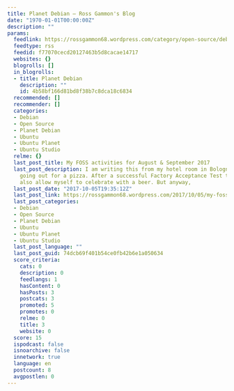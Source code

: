 ```yaml
---
title: Planet Debian – Ross Gammon's Blog
date: "1970-01-01T00:00:00Z"
description: ""
params:
  feedlink: https://rossgammon68.wordpress.com/category/open-source/debian/planet-debian/feed/
  feedtype: rss
  feedid: f77070cecd20127463b5d8cacae14717
  websites: {}
  blogrolls: []
  in_blogrolls:
  - title: Planet Debian
    description: ""
    id: 4b58bf166d81bd8f38b7c8dca18c6834
  recommended: []
  recommender: []
  categories:
  - Debian
  - Open Source
  - Planet Debian
  - Ubuntu
  - Ubuntu Planet
  - Ubuntu Studio
  relme: {}
  last_post_title: My FOSS activities for August & September 2017
  last_post_description: I am writing this from my hotel room in Bologna, Italy before
    going out for a pizza. After a successful Factory Acceptance Test today, I might
    also allow myself to celebrate with a beer. But anyway,
  last_post_date: "2017-10-05T19:35:12Z"
  last_post_link: https://rossgammon68.wordpress.com/2017/10/05/my-foss-activities-for-august-september-2017/
  last_post_categories:
  - Debian
  - Open Source
  - Planet Debian
  - Ubuntu
  - Ubuntu Planet
  - Ubuntu Studio
  last_post_language: ""
  last_post_guid: 74dcb69f401b54ce0fb42b6e1a050634
  score_criteria:
    cats: 0
    description: 0
    feedlangs: 1
    hasContent: 0
    hasPosts: 3
    postcats: 3
    promoted: 5
    promotes: 0
    relme: 0
    title: 3
    website: 0
  score: 15
  ispodcast: false
  isnoarchive: false
  innetwork: true
  language: en
  postcount: 8
  avgpostlen: 0
---
```

